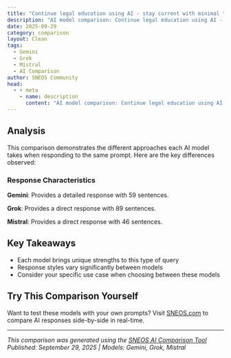 ```yaml
---
title: "Continue legal education using AI - stay current with minimal time investment"
description: "AI model comparison: Continue legal education using AI - stay current with minimal time investment..."
date: 2025-09-29
category: comparison
layout: Clean
tags:
  - Gemini
  - Grok
  - Mistral
  - AI Comparison
author: SNEOS Community
head:
  - - meta
    - name: description
      content: "AI model comparison: Continue legal education using AI - stay current with minimal time investment..."
---
```


<ChatComparison
  title="Continue legal education using AI - stay current with minimal time investment"
  prompt="Continue legal education using AI - stay current with minimal time investment"
  :responses='{"Gemini": "## Continuing Legal Education (CLE) with AI: Staying Current with Minimal Time Investment\n\nAI can be a powerful tool to help legal professionals stay current with legal developments, ethics, and best practices in a time-efficient manner. Here\u0027s a breakdown of how to leverage AI for CLE:\n\n**I. AI-Powered Tools and Platforms:**\n\n* **Legal Research Platforms with AI Integration:**\n * **LexisNexis (Lex Machina, AI-Powered Search):** Uses AI to analyze case law, extract insights, predict outcomes, and track judicial trends. This helps you quickly identify key cases and legal arguments in your specific area of practice.\n * **Westlaw (Edge, AI-Powered Search):** Similar to LexisNexis, Westlaw Edge uses AI to analyze legal documents, identify key issues, and provide insights on legal strategies. Features like \u0022KeyCite Overruling Risk\u0022 can quickly flag potentially outdated precedents.\n * **Bloomberg Law (Bloomberg Law Automation):** Offers AI-powered tools for legal research, contract analysis, and compliance monitoring.\n * **Practical Law (Thomson Reuters):** While not purely AI, Practical Law uses expert editors to curate and update legal resources. AI can assist in suggesting relevant materials based on your research queries.\n* **AI-Driven Legal News and Aggregation:**\n * **ROSS Intelligence (Acquired by NetDocuments):** Formerly a popular AI legal research tool, its technology might be integrated within NetDocuments platform. Look for similar AI-powered tools focused on legal research and information retrieval.\n * **Customize Legal News Feeds:** Use platforms like Feedly, Google News, or specialized legal news aggregators (e.g., Law360) and set up specific keywords and topics related to your practice area. AI algorithms will personalize your news feed to surface relevant content.\n* **AI-Powered Contract Review and Analysis:**\n * **Kira Systems:** AI-powered contract analysis tool that can quickly identify key clauses, risks, and obligations within contracts.\n * **LawGeex:** Automates contract review, identifying potential legal issues and suggesting improvements.\n * **DocuSign Insight:** AI-powered contract analytics that uncovers insights from agreements and helps manage contract risk.\n* **AI-Assisted CLE Course Platforms (Emerging):**\n * While not fully mainstream, some CLE providers are starting to experiment with AI to personalize course recommendations, offer AI-driven quizzes, and provide AI-powered summarization of course materials. Look for these emerging offerings from providers like Practising Law Institute (PLI), National Business Institute (NBI), and your state bar\u0027s CLE arm.\n\n**II. Strategies for Efficient AI-Enhanced CLE:**\n\n1. **Targeted Legal Research:**\n\n * **Focus on Specific Areas:** Instead of broad sweeps, use AI legal research platforms to investigate very specific legal questions or recent changes in the law impacting your practice.\n * **Analyze Key Cases:** Use AI to analyze landmark cases in your field. AI can identify dissenting opinions, subsequent treatment of the case, and potential future implications.\n * **Track Legislation:** Monitor legislative updates relevant to your practice using AI-powered legislative tracking tools. This ensures you\u0027re aware of new laws and amendments affecting your clients.\n2. **Personalized Legal News and Information:**\n\n * **Curate Your News Feed:** Use keywords and filters to create a legal news feed tailored to your specific practice areas. This minimizes irrelevant information and ensures you see only what\u0027s pertinent.\n * **Set Up Alerts:** Use Google Alerts or similar services to receive email notifications when new articles, cases, or regulations are published related to your chosen keywords.\n3. **Automated Contract Review and Compliance:**\n\n * **Use AI for Contract Analysis:** Leverage AI tools to quickly review contracts, identify potential risks, and ensure compliance with applicable laws and regulations.\n * **Stay Updated on Regulatory Changes:** Employ AI-powered compliance monitoring tools to track regulatory changes and ensure your contracts and practices are up-to-date.\n4. **Supplement Traditional CLE with AI-Powered Insights:**\n\n * **Pre-Course Preparation:** Use AI to research the topics covered in an upcoming CLE course, allowing you to focus on more complex concepts during the session.\n * **Post-Course Reinforcement:** Use AI to summarize key takeaways from CLE courses and create personalized study guides. This helps solidify your understanding of the material.\n5. **Develop AI Literacy:**\n\n * **Understand AI\u0027s Limitations:** AI is a tool, not a replacement for human judgment. Be aware of its potential biases and limitations.\n * **Continuous Learning:** Stay updated on the latest developments in AI and its applications in the legal field.\n6. **Ethical Considerations:**\n\n * **Confidentiality:** Ensure AI tools are used in compliance with ethical obligations regarding client confidentiality. Understand the data security protocols of any AI platform you use.\n * **Competence:** Use AI as a tool to enhance your competence, but do not rely on it as a substitute for your own legal knowledge and judgment.\n * **Transparency:** Disclose the use of AI to clients where appropriate, especially if it significantly impacts the advice you provide.\n\n**III. Examples of Time Savings:**\n\n* **Contract Review:** AI can reduce the time spent reviewing a standard contract from hours to minutes.\n* **Legal Research:** AI can quickly identify relevant cases and legal precedents, saving hours of manual research.\n* **Compliance Monitoring:** AI can automate the process of tracking regulatory changes, freeing up time for other tasks.\n\n**IV. Future Trends:**\n\n* **More Personalized CLE:** Expect to see AI playing a larger role in customizing CLE content to individual needs and learning styles.\n* **AI-Powered Mentoring:** AI may be used to provide personalized feedback and guidance to lawyers, helping them develop their skills and expertise.\n* **Integration with Practice Management Software:** AI will be increasingly integrated with practice management software, streamlining workflows and improving efficiency.\n\n**Conclusion:**\n\nAI offers significant opportunities for lawyers to stay current with legal developments while minimizing time investment. By strategically integrating AI-powered tools and platforms into their CLE practices, legal professionals can enhance their knowledge, improve their efficiency, and ultimately provide better service to their clients. However, it\u0027s crucial to approach AI with a critical eye, understanding its limitations and ensuring ethical compliance. Continuously developing AI literacy will be essential for lawyers to thrive in the evolving legal landscape.\n", "Grok": "Continuing legal education (CLE) is essential for lawyers to stay updated on evolving laws, regulations, and industry trends while maintaining their professional licenses. Using AI can streamline this process, allowing legal professionals to stay current with minimal time investment. Below are some strategies and tools for leveraging AI in CLE, along with practical steps to implement them effectively.\n\n---\n\n### Why Use AI for Continuing Legal Education?\n1. **Time Efficiency**: AI can curate relevant content, summarize complex legal updates, and automate repetitive tasks, saving hours of manual research.\n2. **Personalization**: AI tools can tailor learning materials to your specific practice area or jurisdiction.\n3. **Accessibility**: AI-driven platforms provide on-demand access to CLE courses, legal updates, and resources 24/7.\n4. **Cost-Effectiveness**: Many AI tools offer free or affordable solutions compared to traditional CLE programs.\n\n---\n\n### Strategies for Using AI in CLE\n\n#### 1. **AI-Powered Legal Research and Updates**\n - **What It Does**: AI tools can monitor legal developments, case law, and regulatory changes in real time, delivering summaries or alerts tailored to your practice area.\n - **Tools**:\n - **Ross Intelligence**: Uses AI to provide concise legal research and case law updates.\n - **Casetext (with CARA A.I.)**: Analyzes legal documents and suggests relevant precedents or statutes.\n - **Fastcase**: Integrates AI to enhance legal research with personalized insights.\n - **How to Use**:\n - Set up alerts for specific jurisdictions or topics (e.g., intellectual property law in California).\n - Use AI summaries to quickly grasp the impact of new rulings or legislation.\n - **Time Saved**: Reduces research time from hours to minutes by filtering irrelevant content.\n\n#### 2. **AI-Driven CLE Courses and Training**\n - **What It Does**: AI platforms recommend online courses, webinars, or podcasts based on your learning history and CLE requirements.\n - **Tools**:\n - **Lawline**: Offers AI-recommended CLE courses based on your interests and state requirements.\n - **Coursera/EdX**: Use AI to suggest legal education courses from top universities.\n - **LinkedIn Learning**: Provides personalized learning paths, including legal ethics and skills training.\n - **How to Use**:\n - Input your state\u2019s CLE requirements (e.g., hours, ethics credits) into the platform.\n - Follow AI-generated learning schedules to complete credits efficiently.\n - **Time Saved**: Eliminates the need to manually search for accredited programs.\n\n#### 3. **AI Chatbots for Quick Legal Insights**\n - **What It Does**: AI chatbots can answer basic legal questions, clarify concepts, or point to relevant resources for deeper learning.\n - **Tools**:\n - **ChatGPT or Google Bard**: Can explain legal concepts, draft sample questions for deeper research, or summarize recent legal news.\n - **Kira Systems**: Focuses on contract analysis and legal education related to compliance.\n - **How to Use**:\n - Ask specific questions like, \u201CSummarize the latest Supreme Court ruling on privacy laws.\u201D\n - Use chatbot responses as a starting point for further study or discussion.\n - **Time Saved**: Provides instant answers instead of sifting through lengthy articles or case law.\n\n#### 4. **AI for Document Analysis and Practical Learning**\n - **What It Does**: AI tools can analyze contracts, briefs, or statutes, helping you learn by identifying key clauses, risks, or updates in legal language.\n - **Tools**:\n - **Luminance**: Uses AI for due diligence and document analysis, offering insights into legal drafting trends.\n - **eBrevia**: Extracts key information from legal documents for educational purposes.\n - **How to Use**:\n - Upload recent case filings or contracts to understand modern drafting techniques.\n - Use AI feedback to spot areas of improvement in your own work.\n - **Time Saved**: Cuts down on manual document review, allowing you to focus on learning practical applications.\n\n#### 5. **AI for Networking and Peer Learning**\n - **What It Does**: AI can connect you with legal communities, forums, or webinars where professionals discuss current topics.\n - **Tools**:\n - **LinkedIn**: Uses AI to recommend groups, events, or connections in your legal niche.\n - **Slack (with AI Bots)**: Join legal channels where AI bots summarize discussions or highlight trending topics.\n - **How to Use**:\n - Engage in AI-recommended discussions on recent legal changes.\n - Attend virtual CLE events suggested by AI based on your calendar and interests.\n - **Time Saved**: Reduces time spent searching for relevant networking opportunities.\n\n---\n\n### Practical Steps to Get Started\n1. **Assess Your CLE Needs**:\n - Determine your state or jurisdiction\u2019s CLE requirements (e.g., total hours, ethics credits).\n - Identify your practice areas and topics of interest (e.g., cybersecurity law, family law).\n\n2. **Choose the Right AI Tools**:\n - Test free versions of AI platforms like ChatGPT for summaries or Casetext for case law.\n - Subscribe to CLE-specific tools like Lawline or Fastcase if your budget allows.\n\n3. **Set Up Alerts and Automation**:\n - Configure AI tools to send daily or weekly updates on legal news or case law.\n - Automate reminders for upcoming CLE deadlines or course completions.\n\n4. **Dedicate Minimal Time Weekly**:\n - Spend 15-30 minutes daily reviewing AI-generated summaries or alerts.\n - Allocate 1-2 hours weekly for AI-recommended courses or webinars.\n\n5. **Track and Verify Credits**:\n - Use AI tools or apps to log completed CLE hours and ensure they meet state requirements.\n - Cross-check with your state bar association for accreditation.\n\n---\n\n### Best Practices for Staying Current with AI\n- **Focus on Ethics and Bias**: Ensure AI tools comply with ethical guidelines and avoid over-reliance on potentially biased outputs. Always verify AI-generated information with primary sources.\n- **Combine AI with Traditional Learning**: Use AI as a supplement to, not a replacement for, attending conferences or reading original legal texts.\n- **Stay Updated on AI Itself**: Learn about AI advancements in the legal field to understand emerging tools and their impact on your practice.\n\n---\n\n### Example Weekly Schedule for CLE with AI (30-60 minutes/day)\n- **Monday (15 mins)**: Review AI-generated legal news summaries (e.g., via Ross Intelligence alerts).\n- **Tuesday (30 mins)**: Complete a short AI-recommended CLE module on Lawline.\n- **Wednesday (15 mins)**: Ask an AI chatbot to explain a recent ruling and read the source material.\n- **Thursday (30 mins)**: Analyze a contract or brief with Luminance for practical learning.\n- **Friday (15 mins)**: Engage in an AI-suggested LinkedIn group discussion on a trending legal topic.\n- **Weekend (Optional, 1 hour)**: Attend a virtual CLE webinar or listen to a legal podcast suggested by AI.\n\n---\n\n### Conclusion\nUsing AI for continuing legal education allows lawyers to stay current with minimal time investment by automating research, personalizing learning, and providing instant access to resources. By integrating tools like Ross Intelligence, ChatGPT, and Lawline into your routine, you can efficiently meet CLE requirements and deepen your expertise. Start small by experimenting with one or two tools, set up automated alerts, and gradually build a sustainable CLE habit that leverages AI\u2019s power while maintaining the rigor of traditional legal education.", "Mistral": "Continuing legal education (CLE) is crucial for legal professionals to stay updated with the latest developments in law, technology, and best practices. Using AI can significantly streamline this process, allowing you to stay current with minimal time investment. Here are some strategies and tools to help you achieve this:\n\n### 1. **AI-Powered Legal Research Tools**\n- **Westlaw Edge**: Offers AI-driven legal research tools that can quickly find relevant case law, statutes, and regulations.\n- **LexisNexis**: Provides AI-enhanced search capabilities to locate legal precedents and documents efficiently.\n- **ROSS Intelligence**: Uses natural language processing (NLP) to answer legal questions and provide relevant case law.\n\n### 2. **Legal News Aggregators**\n- **Law360**: Offers AI-driven news aggregation to keep you informed about the latest legal developments.\n- **Bloomberg Law**: Provides AI-powered news and analysis, tailored to your practice areas.\n\n### 3. **AI-Driven CLE Courses**\n- **CLE Companion**: Offers AI-driven recommendations for CLE courses based on your practice areas and interests.\n- **Lawline**: Uses AI to suggest relevant courses and track your progress.\n\n### 4. **Legal Document Automation**\n- **ContractWorks**: Uses AI to automate the creation and management of legal documents, freeing up time for CLE.\n- **HotDocs**: Provides document automation tools that can save time and reduce errors.\n\n### 5. **AI-Powered Legal Analytics**\n- **Lex Machina**: Offers AI-driven analytics to understand legal trends and outcomes, which can be invaluable for staying current.\n- **Premonition**: Provides AI-powered insights into litigation outcomes and attorney performance.\n\n### 6. **Virtual Legal Assistants**\n- **CaseText**: Offers a virtual legal assistant that can answer questions and provide legal research support.\n- **LegalSifter**: Uses AI to review contracts and provide insights, saving time for other educational activities.\n\n### 7. **AI-Enhanced Legal Databases**\n- **Fastcase**: Provides AI-driven legal research tools and a comprehensive database of case law and statutes.\n- **Casetext**: Offers AI-powered legal research and a community-driven database.\n\n### 8. **AI-Driven Legal Education Platforms**\n- **Coursera**: Offers AI-driven recommendations for legal courses based on your interests and career goals.\n- **edX**: Provides AI-powered course suggestions and personalized learning paths.\n\n### 9. **AI-Powered Legal Forums and Communities**\n- **Avvo**: Offers AI-driven legal forums where you can ask questions, share insights, and stay updated on legal trends.\n- **LegalZoom**: Provides AI-powered legal advice and community support.\n\n### 10. **AI-Driven Legal Newsletters**\n- **Law.com**: Offers AI-driven newsletters that curate the latest legal news and insights tailored to your practice areas.\n- **JD Supra**: Provides AI-powered legal newsletters and updates.\n\n### Tips for Effective Use of AI in CLE:\n1. **Set Clear Goals**: Identify specific areas where you need to stay updated and focus your AI tools on those areas.\n2. **Integrate AI Tools**: Use AI-powered tools in your daily workflow to save time and stay informed.\n3. **Personalize Your Learning**: Utilize AI recommendations to tailor your CLE to your specific needs and interests.\n4. **Stay Organized**: Use AI-driven project management tools to keep track of your CLE progress and deadlines.\n5. **Leverage AI for Efficiency**: Automate repetitive tasks to free up time for more in-depth learning and professional development.\n\nBy leveraging AI, you can stay current with legal developments while minimizing the time investment required. This approach not only enhances your professional knowledge but also ensures that you remain competitive and effective in your legal practice."}' 
  published-date="16:28"
/>

## Analysis

This comparison demonstrates the different approaches each AI model takes when responding to the same prompt. Here are the key differences observed:

### Response Characteristics

**Gemini**: Provides a detailed response with 59 sentences. 

**Grok**: Provides a direct response with 89 sentences. 

**Mistral**: Provides a direct response with 46 sentences. 

## Key Takeaways

- Each model brings unique strengths to this type of query
- Response styles vary significantly between models
- Consider your specific use case when choosing between these models

## Try This Comparison Yourself

Want to test these models with your own prompts? Visit [SNEOS.com](https://sneos.com) to compare AI responses side-by-side in real-time.

---

*This comparison was generated using the [SNEOS AI Comparison Tool](https://sneos.com)*
*Published: September 29, 2025 | Models: Gemini, Grok, Mistral*
